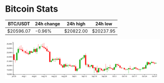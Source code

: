 # Bitcoin Stats

BTC/USDT|24h change|24h high|24h low|
|---|---|---|---|
|$20596.07|-0.96%|$20822.00|$20237.95|

<img src="./chart.svg">
